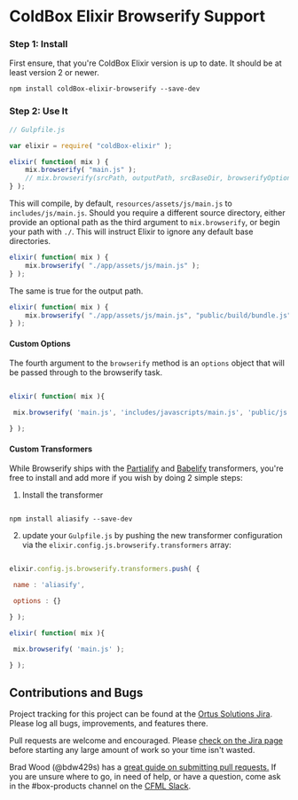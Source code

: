 # ColdBox Elixir Browserify Support

### Step 1: Install

First ensure, that you're ColdBox Elixir version is up to date. It should be at least version 2 or newer.

```
npm install coldBox-elixir-browserify --save-dev
```

### Step 2: Use It

```js
// Gulpfile.js

var elixir = require( "coldBox-elixir" );

elixir( function( mix ) {
    mix.browserify( "main.js" );
    // mix.browserify(srcPath, outputPath, srcBaseDir, browserifyOptions)
} );
```

This will compile, by default, `resources/assets/js/main.js` to `includes/js/main.js`. Should you require a different source directory, either provide an optional path as the third argument to `mix.browserify`, or begin your path with `./`. This will instruct Elixir to ignore any default base directories.

```js
elixir( function( mix ) {
    mix.browserify( "./app/assets/js/main.js" );
} );
```

The same is true for the output path.

```js
elixir( function( mix ) {
    mix.browserify( "./app/assets/js/main.js", "public/build/bundle.js" );
} );
```

#### Custom Options

The fourth argument to the `browserify` method is an `options` object that will be passed through to the browserify task.

```js

elixir( function( mix ){

 mix.browserify( 'main.js', 'includes/javascripts/main.js', 'public/js', {} );

} );

```

#### Custom Transformers

While Browserify ships with the [Partialify](https://www.npmjs.com/package/partialify) and [Babelify](https://github.com/babel/babelify) transformers, you're free to install and add more if you wish by doing 2 simple steps:

1. Install the transformer

```

npm install aliasify --save-dev

```

2. update your `Gulpfile.js` by pushing the new transformer configuration via the `elixir.config.js.browserify.transformers` array:

```js

elixir.config.js.browserify.transformers.push( {

 name : 'aliasify',

 options : {}

} );

elixir( function( mix ){

 mix.browserify( 'main.js' );

} );

```

## Contributions and Bugs

Project tracking for this project can be found at the [Ortus Solutions Jira](https://ortussolutions.atlassian.net/projects/ELIXIR/summary).  Please log all bugs, improvements, and features there.

Pull requests are welcome and encouraged.  Please [check on the Jira page](https://ortussolutions.atlassian.net/projects/ELIXIR/issues/?filter=allissues) before starting any large amount of work so your time isn't wasted.

Brad Wood (@bdw429s) has a [great guide on submitting pull requests.](https://www.ortussolutions.com/blog/submit-your-first-pull-request-to-an-open-source-project)  If you are unsure where to go, in need of help, or have a question, come ask in the #box-products channel on the [CFML Slack](http://cfml-slack.herokuapp.com/).
